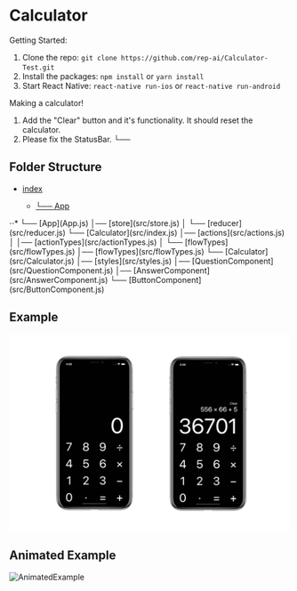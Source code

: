 # Calculator
Getting Started:
1. Clone the repo: ```git clone https://github.com/rep-ai/Calculator-Test.git```
2. Install the packages: ```npm install``` or ```yarn install```
3. Start React Native: ```react-native run-ios``` or ```react-native run-android```

Making a calculator!
1. Add the "Clear" button and it's functionality. It should reset the calculator.
2. Please fix the StatusBar.
└── 

## Folder Structure
<ul>
    <li><a href="/index.js">index</a></li>
    <ul>
        <li><a href="/App.js">└── App</a></li>
    </ul>
</ul>
⋅⋅* └── [App](App.js)
    │── [store](src/store.js)
    │   └── [reducer](src/reducer.js)
    └── [Calculator](src/index.js)
        │── [actions](src/actions.js)
        │   │── [actionTypes](src/actionTypes.js)
        │   └── [flowTypes](src/flowTypes.js)
        │── [flowTypes](src/flowTypes.js)
        └── [Calculator](src/Calculator.js)
            │── [styles](src/styles.js)
            │── [QuestionComponent](src/QuestionComponent.js)
            │── [AnswerComponent](src/AnswerComponent.js)
            └── [ButtonComponent](src/ButtonComponent.js)


## Example
![Example](screenshots/example.jpg?raw=true)
## Animated Example
![AnimatedExample](https://j.gifs.com/YvpRYA.gif)
